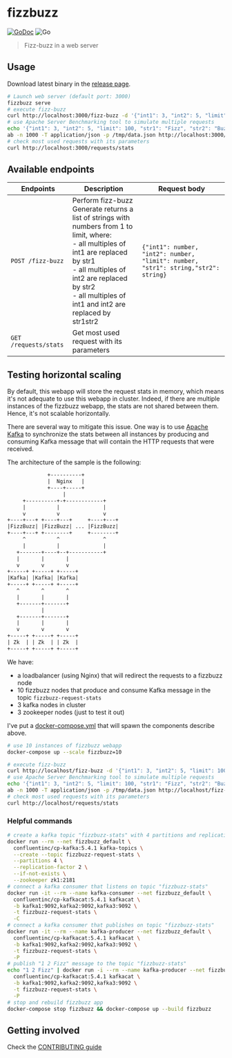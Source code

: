 # fizzbuzz

[![GoDoc](https://godoc.org/l-lin/fizzbuzz?status.svg)](https://pkg.go.dev/github.com/l-lin/fizzbuzz)
![Go](https://github.com/l-lin/fizzbuzz/workflows/Go/badge.svg)

> Fizz-buzz in a web server

## Usage

Download latest binary in the [release page](https://github.com/l-lin/fizzbuzz/releases).

```bash
# Launch web server (default port: 3000)
fizzbuzz serve
# execute fizz-buzz
curl http://localhost:3000/fizz-buzz -d '{"int1": 3, "int2": 5, "limit": 100, "str1": "Fizz", "str2": "Buzz"}'
# use Apache Server Benchmarking tool to simulate multiple requests
echo '{"int1": 3, "int2": 5, "limit": 100, "str1": "Fizz", "str2": "Buzz"}' > /tmp/data.json
ab -n 1000 -T application/json -p /tmp/data.json http://localhost:3000/fizz-buzz
# check most used requests with its parameters
curl http://localhost:3000/requests/stats
```

## Available endpoints

| Endpoints         | Description                                                                                                                                                                                                                                                   | Request body                                                                        |
|-------------------|---------------------------------------------------------------------------------------------------------------------------------------------------------------------------------------------------------------------------------------------------------------|-------------------------------------------------------------------------------------|
| `POST /fizz-buzz`          | Perform fizz-buzz<br/>Generate returns a list of strings with numbers from 1 to limit, where:<br/>- all multiples of int1 are replaced by str1<br/>- all multiples of int2 are replaced by str2<br/>- all multiples of int1 and int2 are replaced by str1str2 |  `{"int1": number, "int2": number, "limit": number, "str1": string,"str2": string}` |
| `GET /requests/stats`      | Get most used request with its parameters                                                                                                                                                                                                                     |                                                                                     |

## Testing horizontal scaling

By default, this webapp will store the request stats in memory, which means it's not adequate to use
this webapp in cluster. Indeed, if there are multiple instances of the fizzbuzz webapp, the stats
are not shared between them. Hence, it's not scalable horizontally.

There are several way to mitigate this issue. One way is to use [Apache
Kafka](https://kafka.apache.org) to synchronize the stats between all instances by producing and
consuming Kafka message that will contain the HTTP requests that were received.

The architecture of the sample is the following:

```txt
             +----------+
             |  Nginx   |
             +----+-----+
                  |
     +----------+-+------------+
     |          |              |
     v          v              v
+----+---+ +----+---+     +----+---+
|FizzBuzz| |FizzBuzz| ... |FizzBuzz|
+----+---+ +--------+     +--------+
     ^          ^              ^
     |          |              |
   +-------+----+--+-----------+
   |       |       |
   v       v       v
+-----+ +-----+ +-----+
|Kafka| |Kafka| |Kafka|
+-----+ +-----+ +-----+
   ^       ^       ^
   |       |       |
   +-------+-------+
           |
   +-------+-------+
   |       |       |
   v       v       v
+-----+ +-----+ +-----+
| Zk  | | Zk  | | Zk  |
+-----+ +-----+ +-----+
```

We have:

- a loadbalancer (using Nginx) that will redirect the requests to a fizzbuzz node
- 10 fizzbuzz nodes that produce and consume Kafka message in the topic `fizzbuzz-request-stats`
- 3 kafka nodes in cluster
- 3 zookeeper nodes (just to test it out)

I've put a [docker-compose.yml](./docker-compose.yml) that will spawn the components describe above.

```bash
# use 10 instances of fizzbuzz webapp
docker-compose up --scale fizzbuzz=10

# execute fizz-buzz
curl http://localhost/fizz-buzz -d '{"int1": 3, "int2": 5, "limit": 100, "str1": "Fizz", "str2": "Buzz"}'
# use Apache Server Benchmarking tool to simulate multiple requests
echo '{"int1": 3, "int2": 5, "limit": 100, "str1": "Fizz", "str2": "Buzz"}' > /tmp/data.json
ab -n 1000 -T application/json -p /tmp/data.json http://localhost/fizz-buzz
# check most used requests with its parameters
curl http://localhost/requests/stats
```

### Helpful commands

```bash
# create a kafka topic "fizzbuzz-stats" with 4 partitions and replication factor 2
docker run --rm --net fizzbuzz_default \
  confluentinc/cp-kafka:5.4.1 kafka-topics \
  --create --topic fizzbuzz-request-stats \
  --partitions 4 \
  --replication-factor 2 \
  --if-not-exists \
  --zookeeper zk1:2181
# connect a kafka consumer that listens on topic "fizzbuzz-stats"
docker run -it --rm --name kafka-consumer --net fizzbuzz_default \
  confluentinc/cp-kafkacat:5.4.1 kafkacat \
  -b kafka1:9092,kafka2:9092,kafka3:9092 \
  -t fizzbuzz-request-stats \
  -C
# connect a kafka consumer that publishes on topic "fizzbuzz-stats"
docker run -it --rm --name kafka-producer --net fizzbuzz_default \
  confluentinc/cp-kafkacat:5.4.1 kafkacat \
  -b kafka1:9092,kafka2:9092,kafka3:9092 \
  -t fizzbuzz-request-stats \
  -P
# publish "1 2 Fizz" message to the topic "fizzbuzz-stats"
echo "1 2 Fizz" | docker run -i --rm --name kafka-producer --net fizzbuzz_default \
  confluentinc/cp-kafkacat:5.4.1 kafkacat \
  -b kafka1:9092,kafka2:9092,kafka3:9092 \
  -t fizzbuzz-request-stats \
  -P
# stop and rebuild fizzbuzz app
docker-compose stop fizzbuzz && docker-compose up --build fizzbuzz
```

## Getting involved

Check the [CONTRIBUTING guide](.github/CONTRIBUTING.md)


